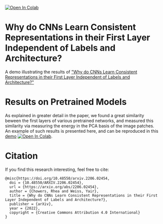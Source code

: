 [![Open In Colab](https://colab.research.google.com/assets/colab-badge.svg)](https://github.com/RheaChowers/first-layer-representations/blob/main/pretrained_models_demo.ipynb)
# Why do CNNs Learn Consistent Representations in their First Layer Independent of Labels and Architecture?

A demo illustrating the results of ["Why do CNNs Learn Consistent Representations in their First Layer Independent of Labels and Architecture?"](https://arxiv.org/abs/2206.02454)



# Results on Pretrained Models
As explained in greater detail in the paper, we found a great similarity beween the first layers of various pretrained networks, and measured this similarity via measuring the energy in the PCA basis of the image patches. 
An example of such results is presented here, and can be reproduced in this [demo](pretrained_models_demo.ipynb) [![Open In Colab](https://colab.research.google.com/assets/colab-badge.svg)](https://github.com/RheaChowers/first-layer-representations/blob/main/pretrained_models_demo.ipynb).


# Citation
If you find this research interesting, feel free to cite:
```
@misc{https://doi.org/10.48550/arxiv.2206.02454,
  doi = {10.48550/ARXIV.2206.02454},
  url = {https://arxiv.org/abs/2206.02454},
  author = {Chowers, Rhea and Weiss, Yair},
  title = {Why do CNNs Learn Consistent Representations in their First Layer Independent of Labels and Architecture?},
  publisher = {arXiv},
  year = {2022},  
  copyright = {Creative Commons Attribution 4.0 International}
}

```
